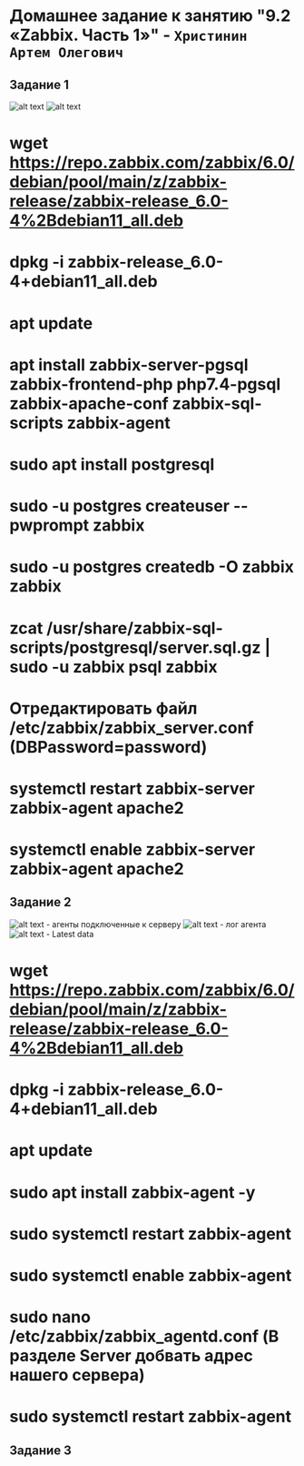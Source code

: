 # Домашнее задание к занятию "9.2 «Zabbix. Часть 1»" - `Христинин Артем Олегович`

## Задание 1
![alt text](https://github.com/Rafinad91/8.1.-Git/blob/main/9.2/img/Zabbix.png)
![alt text](https://github.com/Rafinad91/8.1.-Git/blob/main/9.2/img/zabbix1.png)
# wget https://repo.zabbix.com/zabbix/6.0/debian/pool/main/z/zabbix-release/zabbix-release_6.0-4%2Bdebian11_all.deb
# dpkg -i zabbix-release_6.0-4+debian11_all.deb
# apt update
# apt install zabbix-server-pgsql zabbix-frontend-php php7.4-pgsql zabbix-apache-conf zabbix-sql-scripts zabbix-agent
# sudo apt install postgresql
# sudo -u postgres createuser --pwprompt zabbix
# sudo -u postgres createdb -O zabbix zabbix
# zcat /usr/share/zabbix-sql-scripts/postgresql/server.sql.gz | sudo -u zabbix psql zabbix
# Отредактировать файл /etc/zabbix/zabbix_server.conf (DBPassword=password)
# systemctl restart zabbix-server zabbix-agent apache2
# systemctl enable zabbix-server zabbix-agent apache2
## Задание 2
![alt text](https://github.com/Rafinad91/8.1.-Git/blob/main/9.2/img/hosts_agent.png) - агенты подключенные к серверу
![alt text](https://github.com/Rafinad91/8.1.-Git/blob/main/9.2/img/log_agent.png) - лог агента
![alt text](https://github.com/Rafinad91/8.1.-Git/blob/main/9.2/img/latest_data.png) - Latest data
# wget https://repo.zabbix.com/zabbix/6.0/debian/pool/main/z/zabbix-release/zabbix-release_6.0-4%2Bdebian11_all.deb
# dpkg -i zabbix-release_6.0-4+debian11_all.deb
# apt update
# sudo apt install zabbix-agent -y
# sudo systemctl restart zabbix-agent
# sudo systemctl enable zabbix-agent
# sudo nano /etc/zabbix/zabbix_agentd.conf (В разделе Server добвать адрес нашего сервера)
# sudo systemctl restart zabbix-agent


## Задание 3







